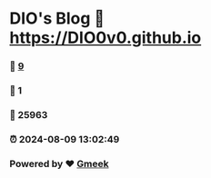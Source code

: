 # DIO's Blog :link: https://DIO0v0.github.io 
### :page_facing_up: [9](https://DIO0v0.github.io/tag.html) 
### :speech_balloon: 1 
### :hibiscus: 25963 
### :alarm_clock: 2024-08-09 13:02:49 
### Powered by :heart: [Gmeek](https://github.com/Meekdai/Gmeek)
